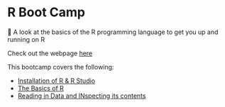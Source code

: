 # R Boot Camp 

🏃 A look at the basics of the R programming language to get you up and running on R

Check out the webpage [here](https://another-goodman.github.io/R-boot-camp/index.html)

This bootcamp covers the following:
* [Installation of R & R Studio](https://another-goodman.github.io/R-boot-camp/Getting-Started.html) 
* [The Basics of R](https://another-goodman.github.io/R-boot-camp/R-Basics.html)
* [Reading in Data and INspecting its contents](https://another-goodman.github.io/R-boot-camp/Importing-and-Inspecting-Data.html)